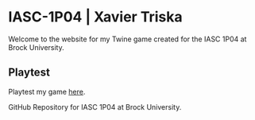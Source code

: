 # IASC-1P04 | Xavier Triska

Welcome to the website for my Twine game created for the IASC 1P04 at Brock University.

## Playtest

Playtest my game [here]().

GitHub Repository for IASC 1P04 at Brock University.
